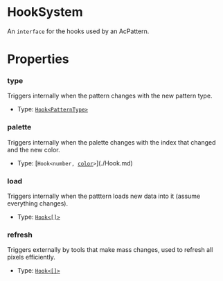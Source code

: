 # HookSystem

An `interface` for the hooks used by an AcPattern.

# Properties

### type

Triggers internally when the pattern changes with the new pattern type.

* Type: [`Hook<PatternType>`](./Hook.md)

### palette

Triggers internally when the palette changes with the index that changed and the new color.

* Type: [`Hook<number, `[`color`](./color.md)`>`](./Hook.md)

### load

Triggers internally when the patttern loads new data into it (assume everything changes).

* Type: [`Hook<[]>`](./Hook.md)

### refresh

Triggers externally by tools that make mass changes, used to refresh all pixels efficiently.

* Type: [`Hook<[]>`](./Hook.md)

